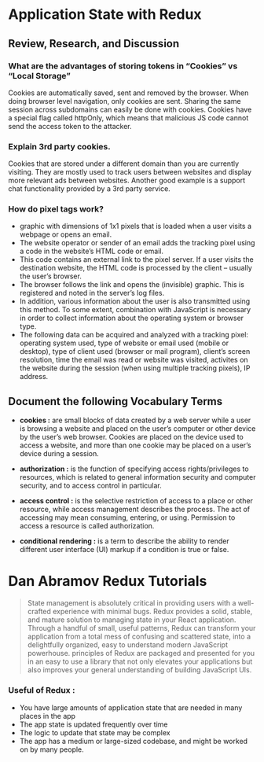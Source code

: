 # Application State with Redux

## Review, Research, and Discussion

### What are the advantages of storing tokens in “Cookies” vs “Local Storage”

Cookies are automatically saved, sent and removed by the browser. When doing browser level navigation, only cookies are sent. Sharing the same session across subdomains can easily be done with cookies. Cookies have a special flag called httpOnly, which means that malicious JS code cannot send the access token to the attacker.

### Explain 3rd party cookies.

Cookies that are stored under a different domain than you are currently visiting. They are mostly used to track users between websites and display more relevant ads between websites. Another good example is a support chat functionality provided by a 3rd party service.

### How do pixel tags work?

* graphic with dimensions of 1x1 pixels that is loaded when a user visits a webpage or opens an email.
* The website operator or sender of an email adds the tracking pixel using a code in the website’s HTML code or email.
* This code contains an external link to the pixel server. If a user visits the destination website, the HTML code is processed by the client – usually the user’s browser. 
* The browser follows the link and opens the (invisible) graphic. This is registered and noted in the server’s log files. 
* In addition, various information about the user is also transmitted using this method. To some extent, combination with JavaScript is necessary in order to collect information about the operating system or browser type. 
* The following data can be acquired and analyzed with a tracking pixel: operating system used, type of website or email used (mobile or desktop), type of client used (browser or mail program), client’s screen resolution, time the email was read or website was visited, activites on the website during the session (when using multiple tracking pixels), IP address.


## Document the following Vocabulary Terms

* **cookies :** are small blocks of data created by a web server while a user is browsing a website and placed on the user’s computer or other device by the user’s web browser. Cookies are placed on the device used to access a website, and more than one cookie may be placed on a user’s device during a session.

* **authorization :** is the function of specifying access rights/privileges to resources, which is related to general information security and computer security, and to access control in particular.

* **access control :** is the selective restriction of access to a place or other resource, while access management describes the process. The act of accessing may mean consuming, entering, or using. Permission to access a resource is called authorization.

* **conditional rendering :** is a term to describe the ability to render different user interface (UI) markup if a condition is true or false.


# Dan Abramov Redux Tutorials

> State management is absolutely critical in providing users with a well-crafted experience with minimal bugs.
> Redux provides a solid, stable, and mature solution to managing state in your React application. Through a handful of small, useful patterns, Redux can transform your application from a total mess of confusing and scattered state, into a delightfully organized, easy to understand modern JavaScript powerhouse.
>  principles of Redux are packaged and presented for you in an easy to use a library that not only elevates your applications but also improves your general understanding of building JavaScript UIs.

### Useful of Redux :

* You have large amounts of application state that are needed in many places in the app
* The app state is updated frequently over time
* The logic to update that state may be complex
* The app has a medium or large-sized codebase, and might be worked on by many people.


